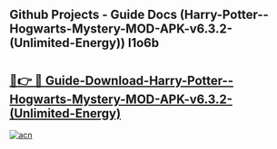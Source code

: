 ## Github Projects - Guide Docs (Harry-Potter--Hogwarts-Mystery-MOD-APK-v6.3.2-(Unlimited-Energy)) l1o6b

# <h2><a href="https://apkcomod.com?title=Harry-Potter--Hogwarts-Mystery-MOD-APK-v6.3.2-(Unlimited-Energy)">🔗👉 🔴 Guide-Download-Harry-Potter--Hogwarts-Mystery-MOD-APK-v6.3.2-(Unlimited-Energy) </a></h2>

[![acn](https://github.com/user-attachments/assets/0f9c940e-d8b0-45ae-aac7-cd30a18b3e1c)](https://apkcomod.com?title=Harry-Potter--Hogwarts-Mystery-MOD-APK-v6.3.2-(Unlimited-Energy))
